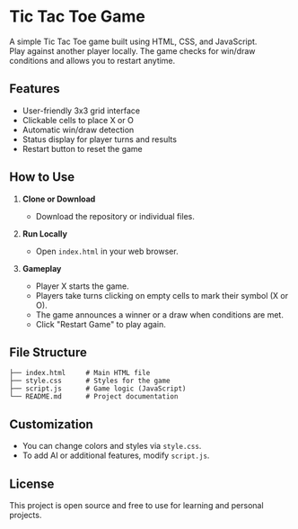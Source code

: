 # Tic Tac Toe Game

A simple Tic Tac Toe game built using HTML, CSS, and JavaScript.  
Play against another player locally. The game checks for win/draw conditions and allows you to restart anytime.

## Features

- User-friendly 3x3 grid interface
- Clickable cells to place X or O
- Automatic win/draw detection
- Status display for player turns and results
- Restart button to reset the game

## How to Use

1. **Clone or Download**
   - Download the repository or individual files.

2. **Run Locally**
   - Open `index.html` in your web browser.

3. **Gameplay**
   - Player X starts the game.
   - Players take turns clicking on empty cells to mark their symbol (X or O).
   - The game announces a winner or a draw when conditions are met.
   - Click "Restart Game" to play again.

## File Structure

```
├── index.html     # Main HTML file
├── style.css      # Styles for the game
├── script.js      # Game logic (JavaScript)
└── README.md      # Project documentation
```

## Customization

- You can change colors and styles via `style.css`.
- To add AI or additional features, modify `script.js`.

## License

This project is open source and free to use for learning and personal projects.
